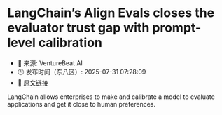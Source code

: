 # LangChain’s Align Evals closes the evaluator trust gap with prompt-level calibration
- 📅 来源: VentureBeat AI
- 🕒 发布时间（东八区）: 2025-07-31 07:28:09
- 🔗 [原文链接](https://venturebeat.com/ai/langchains-align-evals-closes-the-evaluator-trust-gap-with-prompt-level-calibration/)

LangChain allows enterprises to make and calibrate a model to evaluate applications and get it close to human preferences.